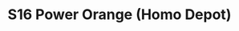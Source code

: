 ---
title: S16 Power Orange (Homo Depot)
permalink: "/teams/s16-power-orange"
teamslug: s16-power-orange
members:
- Greg Kenderdine - Captain
- Matt Cline - QB
- Clay Arnold
- Sean Bartel
- Dan Brown
- Brian Donohoe
- Daniel Honeycutt
- Bruce Kaczmarek
- Rajan Kapoor
- Kris Kostura
- Manuel Montes de Oca
- Tony Stewart
teamid: 6362
name: S16 Power Orange
color: Homo Depot
division: ''
---